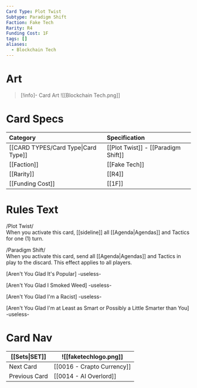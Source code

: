 ```yaml
---
Card Type: Plot Twist
Subtype: Paradigm Shift
Faction: Fake Tech
Rarity: R4
Funding Cost: 1F
tags: []
aliases:
  - Blockchain Tech
---
```

# Art

> [!info]- Card Art
>![[Blockchain Tech.png]]

# Card Specs

| Category | Specification| 
| :--- | :--- |
| [[CARD TYPES/Card Type\|Card Type]] | [[Plot Twist]] - [[Paradigm Shift]] |  
| [[Faction]] | [[Fake Tech]] |  
| [[Rarity]] | [[R4]] |  
| [[Funding Cost]] | [[1F]] |  

# Rules Text  

/Plot Twist/  
When you activate this card, [[sideline]] all [[Agenda|Agendas]] and Tactics for one (1) turn.

/Paradigm Shift/     
When you activate this card, send all [[Agenda|Agendas]] and Tactics in play to the discard. This effect applies to all players.

[Aren't You Glad It's Popular] -useless-  

[Aren't You Glad I Smoked Weed] -useless-  

[Aren't You Glad I'm a Racist] -useless-  

[Aren't You Glad I'm at Least as Smart or Possibly a Little Smarter than You] -useless-  

# Card Nav

| [[Sets\|SET]]           | ![[faketechlogo.png]]          |
| ------------- | ------------------------------ |
| Next Card     | [[0016 - Crapto Currency]] |
| Previous Card | [[0014 - AI Overlord]]         |


